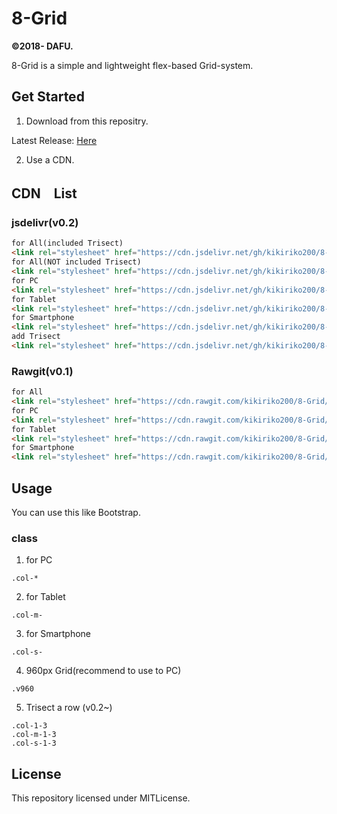 # 8-Grid

**&copy;2018- DAFU.**

8-Grid is a simple and lightweight flex-based Grid-system.
## Get Started

1. Download from this repositry.

Latest Release: [Here](https://github.com/kikiriko200/8-Grid/releases/latest)

2. Use a CDN.

## CDN　List
### jsdelivr(v0.2)
```HTML
for All(included Trisect)
<link rel="stylesheet" href="https://cdn.jsdelivr.net/gh/kikiriko200/8-Grid@v0.2/css/8grid.all.min.css">
for All(NOT included Trisect)
<link rel="stylesheet" href="https://cdn.jsdelivr.net/gh/kikiriko200/8-Grid@v0.2/css/8grid.notall.min.css">
for PC
<link rel="stylesheet" href="https://cdn.jsdelivr.net/gh/kikiriko200/8-Grid@v0.2/css/8grid.pc.min.css">
for Tablet
<link rel="stylesheet" href="https://cdn.jsdelivr.net/gh/kikiriko200/8-Grid@v0.2/css/8grid.tb.min.css">
for Smartphone
<link rel="stylesheet" href="https://cdn.jsdelivr.net/gh/kikiriko200/8-Grid@v0.2/css/8grid.sp.min.css">
add Trisect
<link rel="stylesheet" href="https://cdn.jsdelivr.net/gh/kikiriko200/8-Grid@v0.2/css/8grid.add.min.css">
```

### Rawgit(v0.1)

```HTML
for All
<link rel="stylesheet" href="https://cdn.rawgit.com/kikiriko200/8-Grid/8a15df92/css/8grid.all.min.css">
for PC
<link rel="stylesheet" href="https://cdn.rawgit.com/kikiriko200/8-Grid/8a15df92/css/8grid.pc.min.css">
for Tablet
<link rel="stylesheet" href="https://cdn.rawgit.com/kikiriko200/8-Grid/8a15df92/css/8grid.tb.min.css">
for Smartphone
<link rel="stylesheet" href="https://cdn.rawgit.com/kikiriko200/8-Grid/8a15df92/css/8grid.sp.min.css">
```

## Usage

You can use this like Bootstrap.

### class

1. for PC

```
.col-*
```

2. for Tablet

```
.col-m-
```

3. for Smartphone
```
.col-s-
```

4. 960px Grid(recommend to use to PC)
```
.v960
```

5. Trisect a row (v0.2~)
```
.col-1-3
.col-m-1-3
.col-s-1-3
```

## License

This repository licensed under MITLicense.